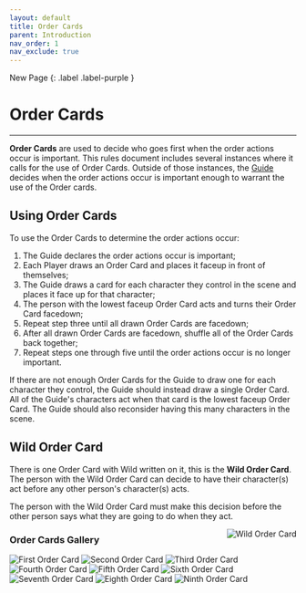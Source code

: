 ```yaml
---
layout: default
title: Order Cards
parent: Introduction
nav_order: 1
nav_exclude: true
---
```


<div markdown="1">
New Page
{: .label .label-purple }
</div>

# Order Cards

---

**Order Cards** are used to decide who goes first when the order actions occur is important. This rules document includes several instances where it calls for the use of Order Cards. Outside of those instances, the [Guide](Introduction#Guide) decides when the order actions occur is important enough to warrant the use of the Order cards. 

## Using Order Cards

To use the Order Cards to determine the order actions occur: 
1. The Guide declares the order actions occur is important; 
2. Each Player draws an Order Card and places it faceup in front of themselves; 
3. The Guide draws a card for each character they control in the scene and places it face up for that character;
4. The person with the lowest faceup Order Card acts and turns their Order Card facedown; 
5. Repeat step three until all drawn Order Cards are facedown;
6. After all drawn Order Cards are facedown, shuffle all of the Order Cards back together; 
7. Repeat steps one through five until the order actions occur is no longer important.

If there are not enough Order Cards for the Guide to draw one for each character they control, the Guide should instead draw a single Order Card. All of the Guide's characters act when that card is the lowest faceup Order Card. The Guide should also reconsider having this many characters in the scene.

## Wild Order Card

There is one Order Card with Wild written on it, this is the **Wild Order Card**. The person with the Wild Order Card can decide to have their character(s) act before any other person's character(s) acts. 

The person with the Wild Order Card must make this decision before the other person says what they are going to do when they act.

<img align="right" src="https://plerpsandplerps.github.io/Sprouting-Tales/artwork/OrderWild.png" alt="Wild Order Card">

### Order Cards Gallery

<img src="https://plerpsandplerps.github.io/Sprouting-Tales/artwork/Order1.png" alt="First Order Card">

<img src="https://plerpsandplerps.github.io/Sprouting-Tales/artwork/Order2.png" alt="Second Order Card">

<img src="https://plerpsandplerps.github.io/Sprouting-Tales/artwork/Order3.png" alt="Third Order Card">

<img src="https://plerpsandplerps.github.io/Sprouting-Tales/artwork/Order4.png" alt="Fourth Order Card">

<img src="https://plerpsandplerps.github.io/Sprouting-Tales/artwork/Order5.png" alt="Fifth Order Card">

<img src="https://plerpsandplerps.github.io/Sprouting-Tales/artwork/Order6.png" alt="Sixth Order Card">

<img src="https://plerpsandplerps.github.io/Sprouting-Tales/artwork/Order7.png" alt="Seventh Order Card">

<img src="https://plerpsandplerps.github.io/Sprouting-Tales/artwork/Order8.png" alt="Eighth Order Card">

<img src="https://plerpsandplerps.github.io/Sprouting-Tales/artwork/Order9.png" alt="Ninth Order Card">